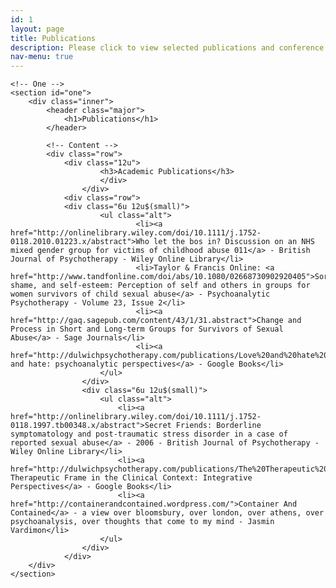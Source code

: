 ```yaml
---
id: 1
layout: page
title: Publications
description: Please click to view selected publications and conference links
nav-menu: true
---
```


<!-- Main -->

<div id="main" class="alt">

    <!-- One -->
    <section id="one">
    	<div class="inner">
    		<header class="major">
    			<h1>Publications</h1>
    		</header>

    		<!-- Content -->
    		<div class="row">
    			<div class="12u">
    					<h3>Academic Publications</h3>
    					</div>
    				</div>
    			<div class="row">
    			<div class="6u 12u$(small)">
    					<ul class="alt">
    							<li><a href="http://onlinelibrary.wiley.com/doi/10.1111/j.1752-0118.2010.01223.x/abstract">Who let the bos in? Discussion on an NHS mixed gender group for victims of childhood abuse 011</a> - British Journal of Psychotherapy - Wiley Online Library</li>
    							<li>Taylor & Francis Online: <a href="http://www.tandfonline.com/doi/abs/10.1080/02668730902920405">Sorrow, shame, and self-esteem: Perception of self and others in groups for women survivors of child sexual abuse</a> - Psychoanalytic Psychotherapy - Volume 23, Issue 2</li>
    							<li><a href="http://gaq.sagepub.com/content/43/1/31.abstract">Change and Process in Short and Long-term Groups for Survivors of Sexual Abuse</a> - Sage Journals</li>
    							<li><a href="http://dulwichpsychotherapy.com/publications/Love%20and%20hate%20reading[1].pdf">Love and hate: psychoanalytic perspectives</a> - Google Books</li>
    					</ul>
    				</div>
    				<div class="6u 12u$(small)">
    					<ul class="alt">
    						<li><a href="http://onlinelibrary.wiley.com/doi/10.1111/j.1752-0118.1997.tb00348.x/abstract">Secret Friends: Borderline symptomatology and post-traumatic stress disorder in a case of reported sexual abuse</a> - 2006 - British Journal of Psychotherapy - Wiley Online Library</li>
    						<li><a href="http://dulwichpsychotherapy.com/publications/The%20Therapeutic%20Frame0001.pdf">The Therapeutic Frame in the Clinical Context: Integrative Perspectives</a> - Google Books</li>
    						<li><a href="http://containerandcontained.wordpress.com/">Container And Contained</a> - a view over bloomsbury, over london, over athens, over psychoanalysis, over thoughts that come to my mind - Jasmin Vardimon</li>
    					</ul>
    				</div>
    			</div>
    	</div>
    </section>

</div>
